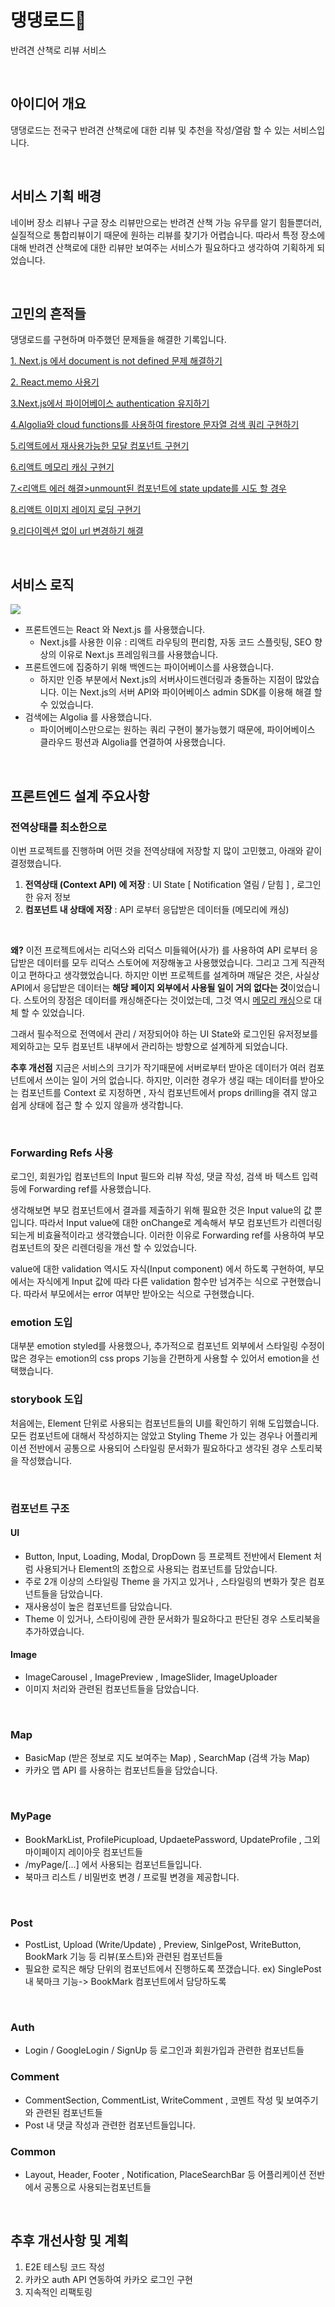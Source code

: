 # 댕댕로드🐶

반려견 산책로 리뷰 서비스

<br/>

## 아이디어 개요

댕댕로드는 전국구 반려견 산책로에 대한 리뷰 및 추천을 작성/열람 할 수 있는 서비스입니다.

<br/>

## 서비스 기획 배경

네이버 장소 리뷰나 구글 장소 리뷰만으로는 반려견 산책 가능 유무를 알기 힘들뿐더러, 실질적으로 통합리뷰이기 때문에 원하는 리뷰를 찾기가 어렵습니다. 따라서 특정 장소에 대해 반려견 산책로에 대한 리뷰만 보여주는 서비스가 필요하다고 생각하여 기획하게 되었습니다.

<br/>

## 고민의 흔적들

댕댕로드를 구현하며 마주했던 문제들을 해결한 기록입니다.

[1. Next.js 에서 document is not defined 문제 해결하기](https://mooneedev.netlify.app/Frontend/next.js%20%EC%97%90%EC%84%9C%20document%20is%20not%20defined%20%EB%AC%B8%EC%A0%9C%20%ED%95%B4%EA%B2%B0%ED%95%98%EA%B8%B0/)

[2. React.memo 사용기](https://mooneedev.netlify.app/Frontend/React.Memo%20%EC%82%AC%EC%9A%A9%EA%B8%B0/)

[3.Next.js에서 파이어베이스 authentication 유지하기](https://mooneedev.netlify.app/Frontend/Next.js%EC%97%90%EC%84%9C%20%ED%8C%8C%EC%9D%B4%EC%96%B4%EB%B2%A0%EC%9D%B4%EC%8A%A4%20authentication%20%EC%9C%A0%EC%A7%80%ED%95%98%EA%B8%B0/)

[4.Algolia와 cloud functions를 사용하여 firestore 문자열 검색 쿼리 구현하기](https://mooneedev.netlify.app/Frontend/Algolia%EB%A1%9C%20firestore%20Document%20%EB%AC%B8%EC%9E%90%EC%97%B4%20%EA%B2%80%EC%83%89%20%EC%BF%BC%EB%A6%AC%20%EA%B5%AC%ED%98%84%ED%95%98%EA%B8%B0/)

[5.리액트에서 재사용가능한 모달 컴포넌트 구현기](https://mooneedev.netlify.app/Frontend/%EB%A6%AC%EC%95%A1%ED%8A%B8%EC%97%90%EC%84%9C%20%EC%9E%AC%EC%82%AC%EC%9A%A9%EA%B0%80%EB%8A%A5%ED%95%9C%20%EB%AA%A8%EB%8B%AC%20%EC%BB%B4%ED%8F%AC%EB%84%8C%ED%8A%B8%20%EA%B5%AC%ED%98%84%EA%B8%B0/)

[6.리액트 메모리 캐싱 구현기](https://mooneedev.netlify.app/Frontend/%EB%A6%AC%EC%95%A1%ED%8A%B8%20%EB%A9%94%EB%AA%A8%EB%A6%AC%20%EC%BA%90%EC%8B%B1%20%EA%B5%AC%ED%98%84%EA%B8%B0/)

[7.<리액트 에러 해결>unmount된 컴포넌트에 state update를 시도 할 경우](https://mooneedev.netlify.app/Errors/[%EB%A6%AC%EC%95%A1%ED%8A%B8%20%EC%97%90%EB%9F%AC%20%ED%95%B4%EA%B2%B0]%20unmount%EB%90%9C%20%EC%BB%B4%ED%8F%AC%EB%84%8C%ED%8A%B8%EC%97%90%20state%20update%EB%A5%BC%20%EC%8B%9C%EB%8F%84%20%ED%95%A0%20%EA%B2%BD%EC%9A%B0/)

[8.리액트 이미지 레이지 로딩 구현기](https://mooneedev.netlify.app/Frontend/%EB%A6%AC%EC%95%A1%ED%8A%B8%EC%97%90%EC%84%9C%20%EC%9D%B4%EB%AF%B8%EC%A7%80%20%EB%A0%88%EC%9D%B4%EC%A7%80%20%EB%A1%9C%EB%94%A9%20%EA%B5%AC%ED%98%84%ED%95%98%EA%B8%B0/)

[9.리다이렉션 없이 url 변경하기 해결](https://mooneedev.netlify.app/Frontend/%EB%A6%AC%EB%8B%A4%EC%9D%B4%EB%A0%89%EC%85%98%20%EC%97%86%EC%9D%B4%20url%20%EB%B3%80%EA%B2%BD%ED%95%98%EA%B8%B0/)

<br/>

## 서비스 로직

![](https://i.imgur.com/svhTaFE.jpg)

- 프론트엔드는 React 와 Next.js 를 사용했습니다.
  - Next.js를 사용한 이유 : 리액트 라우팅의 편리함, 자동 코드 스플릿팅, SEO 향상의 이유로 Next.js 프레임워크를 사용했습니다.
- 프론트엔드에 집중하기 위해 백엔드는 파이어베이스를 사용했습니다.
  - 하지만 인증 부분에서 Next.js의 서버사이드렌더링과 충돌하는 지점이 많았습니다. 이는 Next.js의 서버 API와 파이어베이스 admin SDK를 이용해 해결 할 수 있었습니다.
- 검색에는 Algolia 를 사용했습니다.
  - 파이어베이스만으로는 원하는 쿼리 구현이 불가능했기 때문에, 파이어베이스 클라우드 펑션과 Algolia를 연결하여 사용했습니다.

<br/>

## 프론트엔드 설계 주요사항

### 전역상태를 최소한으로

이번 프로젝트를 진행하며 어떤 것을 전역상태에 저장할 지 많이 고민했고, 아래와 같이 결정했습니다. <br/>

1. **전역상태 (Context API) 에 저장** : UI State [ Notification 열림 / 닫힘 ] , 로그인한 유저 정보
2. **컴포넌트 내 상태에 저장** : API 로부터 응답받은 데이터들 (메모리에 캐싱)

<br/>

**왜?** 이전 프로젝트에서는 리덕스와 리덕스 미들웨어(사가) 를 사용하여 API 로부터 응답받은 데이터를 모두 리덕스 스토어에 저장해놓고 사용했었습니다. 그리고 그게 직관적이고 편하다고 생각했었습니다. 하지만 이번 프로젝트를 설계하며 깨달은 것은, 사실상 API에서 응답받은 데이터는 **해당 페이지 외부에서 사용될 일이 거의 없다는 것**이었습니다. 스토어의 장점은 데이터를 캐싱해준다는 것이었는데, 그것 역시 [메모리 캐싱](https://mooneedev.netlify.app/Frontend/%EB%A6%AC%EC%95%A1%ED%8A%B8%20%EB%A9%94%EB%AA%A8%EB%A6%AC%20%EC%BA%90%EC%8B%B1%20%EA%B5%AC%ED%98%84%EA%B8%B0/)으로 대체 할 수 있었습니다. <br/>

그래서 필수적으로 전역에서 관리 / 저장되어야 하는 UI State와 로그인된 유저정보를 제외하고는 모두 컴포넌트 내부에서 관리하는 방향으로 설계하게 되었습니다. <br/>

**추후 개선점** 지금은 서비스의 크기가 작기때문에 서버로부터 받아온 데이터가 여러 컴포넌트에서 쓰이는 일이 거의 없습니다. 하지만, 이러한 경우가 생길 때는 데이터를 받아오는 컴포넌트를 Context 로 지정하면 , 자식 컴포넌트에서 props drilling을 겪지 않고 쉽게 상태에 접근 할 수 있지 않을까 생각합니다.

<br/>

### Forwarding Refs 사용

로그인, 회원가입 컴포넌트의 Input 필드와 리뷰 작성, 댓글 작성, 검색 바 텍스트 입력 등에 Forwarding ref를 사용했습니다. <br/>

생각해보면 부모 컴포넌트에서 결과를 제출하기 위해 필요한 것은 Input value의 값 뿐입니다. 따라서 Input value에 대한 onChange로 계속해서 부모 컴포넌트가 리렌더링 되는게 비효율적이라고 생각했습니다. 이러한 이유로 Forwarding ref를 사용하여 부모컴포넌트의 잦은 리렌더링을 개선 할 수 있었습니다. <br/>

value에 대한 validation 역시도 자식(Input component) 에서 하도록 구현하여, 부모에서는 자식에게 Input 값에 따라 다른 validation 함수만 넘겨주는 식으로 구현했습니다. 따라서 부모에서는 error 여부만 받아오는 식으로 구현했습니다. <br/>

### emotion 도입

대부분 emotion styled를 사용했으나, 추가적으로 컴포넌트 외부에서 스타일링 수정이 많은 경우는 emotion의 css props 기능을 간편하게 사용할 수 있어서 emotion을 선택했습니다.

### storybook 도입

처음에는, Element 단위로 사용되는 컴포넌트들의 UI를 확인하기 위해 도입했습니다. 모든 컴포넌트에 대해서 작성하지는 않았고 Styling Theme 가 있는 경우나 어플리케이션 전반에서 공통으로 사용되어 스타일링 문서화가 필요하다고 생각된 경우 스토리북을 작성했습니다.

<br/>

### 컴포넌트 구조

#### UI

- Button, Input, Loading, Modal, DropDown 등 프로젝트 전반에서 Element 처럼 사용되거나 Element의 조합으로 사용되는 컴포넌트를 담았습니다.
- 주로 2개 이상의 스타일링 Theme 을 가지고 있거나 , 스타일링의 변화가 잧은 컴포넌트들을 담았습니다.
- 재사용성이 높은 컴포넌트를 담았습니다.
- Theme 이 있거나, 스타이링에 관한 문서화가 필요하다고 판단된 경우 스토리북을 추가하였습니다.

#### Image

- ImageCarousel , ImagePreview , ImageSlider, ImageUploader
- 이미지 처리와 관련된 컴포넌트들을 담았습니다.

<br/>

### Map

- BasicMap (받은 정보로 지도 보여주는 Map) , SearchMap (검색 가능 Map)
- 카카오 맵 API 를 사용하는 컴포넌트들을 담았습니다.

<br/>

### MyPage

- BookMarkList, ProfilePicupload, UpdaetePassword, UpdateProfile , 그외 마이페이지 레이아웃 컴포넌트들
- /myPage/[...] 에서 사용되는 컴포넌트들입니다.
- 북마크 리스트 / 비밀번호 변경 / 프로필 변경을 제공합니다.

<br/>

### Post

- PostList, Upload (Write/Update) , Preview, SinlgePost, WriteButton, BookMark 기능 등 리뷰(포스트)와 관련된 컴포넌트들
- 필요한 로직은 해당 단위의 컴포넌트에서 진행하도록 쪼갰습니다. ex) SinglePost 내 북마크 기능-> BookMark 컴포넌트에서 담당하도록

<br/>

### Auth

- Login / GoogleLogin / SignUp 등 로그인과 회원가입과 관련한 컴포넌트들

### Comment

- CommentSection, CommentList, WriteComment , 코멘트 작성 및 보여주기와 관련된 컴포넌트들
- Post 내 댓글 작성과 관련한 컴포넌트들입니다.

### Common

- Layout, Header, Footer , Notification, PlaceSearchBar 등 어플리케이션 전반에서 공통으로 사용되는컴포넌트들

<br/>

## 추후 개선사항 및 계획

1. E2E 테스팅 코드 작성
2. 카카오 auth API 연동하여 카카오 로그인 구현
3. 지속적인 리팩토링

